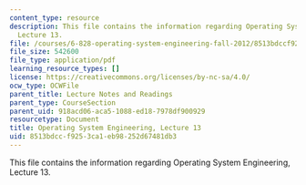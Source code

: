 ```yaml
---
content_type: resource
description: This file contains the information regarding Operating System Engineering,
  Lecture 13.
file: /courses/6-828-operating-system-engineering-fall-2012/8513bdccf9253ca1eb98252d67481db3_MIT6_828F12_lec13_notes.pdf
file_size: 542600
file_type: application/pdf
learning_resource_types: []
license: https://creativecommons.org/licenses/by-nc-sa/4.0/
ocw_type: OCWFile
parent_title: Lecture Notes and Readings
parent_type: CourseSection
parent_uid: 918acd06-aca5-1088-ed18-7978df900929
resourcetype: Document
title: Operating System Engineering, Lecture 13
uid: 8513bdcc-f925-3ca1-eb98-252d67481db3
---
```

This file contains the information regarding Operating System Engineering, Lecture 13.